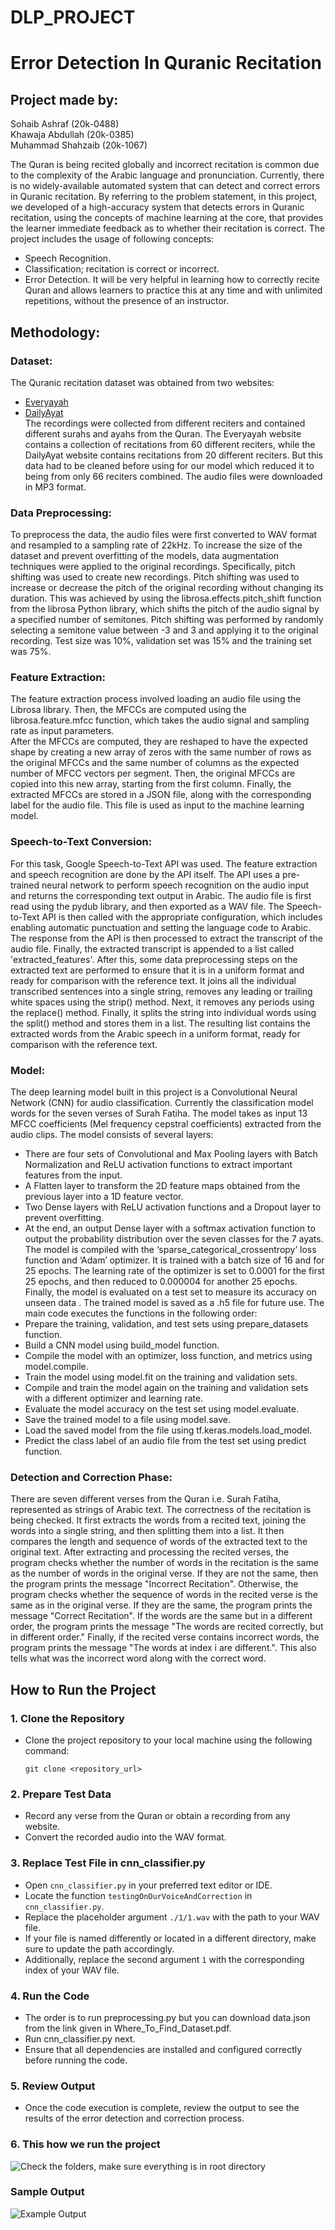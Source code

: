 # DLP_PROJECT
# Error Detection In Quranic Recitation

## Project made by:
Sohaib Ashraf (20k-0488)  
Khawaja Abdullah (20k-0385)  
Muhammad Shahzaib (20k-1067)  

The Quran is being recited globally and incorrect recitation is common due to the complexity 
of the Arabic language and pronunciation. Currently, there is no widely-available automated 
system that can detect and correct errors in Quranic recitation. 
By referring to the problem statement, in this project, we developed of a high-accuracy 
system that detects errors in Quranic recitation, using the concepts of machine learning at 
the core, that provides the learner immediate feedback as to whether their recitation is 
correct. The project includes the usage of following concepts: 
- Speech Recognition. 
- Classification; recitation is correct or incorrect. 
- Error Detection. 
It will be very helpful in learning how to correctly recite Quran and allows learners to 
practice this at any time and with unlimited repetitions, without the presence of an 
instructor. 

## Methodology:

### Dataset:
The Quranic recitation dataset was obtained from two websites: 
- [Everyayah](https://www.everyayah.com/data)  
- [DailyAyat](https://dailyayat.com/)  
The recordings were collected from different reciters and contained different surahs 
and ayahs from the Quran. The Everyayah website contains a collection of recitations 
from 60 different reciters, while the DailyAyat website contains recitations from 20 
different reciters. But this data had to be cleaned before using for our model which 
reduced it to being from only 66 reciters combined. The audio files were downloaded 
in MP3 format.  

### Data Preprocessing:
To preprocess the data, the audio files were first converted to WAV format and 
resampled to a sampling rate of 22kHz. 
To increase the size of the dataset and prevent overfitting of the models, data 
augmentation techniques were applied to the original recordings. Specifically, pitch 
shifting was used to create new recordings. Pitch shifting was used to increase or 
decrease the pitch of the original recording without changing its duration. This was 
achieved by using the librosa.effects.pitch_shift function from the librosa Python 
library, which shifts the pitch of the audio signal by a specified number of semitones. 
Pitch shifting was performed by randomly selecting a semitone value between -3 and 
3 and applying it to the original recording. 
Test size was 10%, validation set was 15% and the training set was 75%.  

### Feature Extraction:
The feature extraction process involved loading an audio file using the Librosa library. 
Then, the MFCCs are computed using the librosa.feature.mfcc function, which takes 
the audio signal and sampling rate as input parameters.  
After the MFCCs are computed, they are reshaped to have the expected shape by 
creating a new array of zeros with the same number of rows as the original MFCCs 
and the same number of columns as the expected number of MFCC vectors per 
segment. Then, the original MFCCs are copied into this new array, starting from the 
first column. 
Finally, the extracted MFCCs are stored in a JSON file, along with the corresponding 
label for the audio file. This file is used as input to the machine learning model.  

### Speech-to-Text Conversion:
For this task, Google Speech-to-Text API was used. The feature extraction and 
speech recognition are done by the API itself. The API uses a pre-trained neural 
network to perform speech recognition on the audio input and returns the 
corresponding text output in Arabic. The audio file is first read using the pydub 
library, and then exported as a WAV file. The Speech-to-Text API is then called with 
the appropriate configuration, which includes enabling automatic punctuation and 
setting the language code to Arabic. The response from the API is then processed to 
extract the transcript of the audio file. Finally, the extracted transcript is appended to 
a list called 'extracted_features'. After this, some data preprocessing steps on the 
extracted text are performed to ensure that it is in a uniform format and ready for 
comparison with the reference text. It joins all the individual transcribed sentences 
into a single string, removes any leading or trailing white spaces using the strip() 
method. Next, it removes any periods using the replace() method. Finally, it splits the 
string into individual words using the split() method and stores them in a list. The 
resulting list contains the extracted words from the Arabic speech in a uniform 
format, ready for comparison with the reference text. 

### Model:
The deep learning model built in this project is a Convolutional Neural Network 
(CNN) for audio classification. Currently the classification model words for the seven 
verses of Surah Fatiha. The model takes as input 13 MFCC coefficients (Mel
frequency cepstral coefficients) extracted from the audio clips. The model consists of 
several layers: 
- There are four sets of Convolutional and Max Pooling layers with Batch 
Normalization and ReLU activation functions to extract important features from 
the input. 
- A Flatten layer to transform the 2D feature maps obtained from the previous 
layer into a 1D feature vector. 
- Two Dense layers with ReLU activation functions and a Dropout layer to prevent 
overfitting. 
- At the end, an output Dense layer with a softmax activation function to output 
the probability distribution over the seven classes for the 7 ayats.  
The model is compiled with the ‘sparse_categorical_crossentropy’ loss function and 
‘Adam’ optimizer. It is trained with a batch size of 16 and for 25 epochs. The learning 
rate of the optimizer is set to 0.0001 for the first 25 epochs, and then reduced to 
0.000004 for another 25 epochs. Finally, the model is evaluated on a test set to 
measure its accuracy on unseen data . The trained model is saved as a .h5 file for 
future use. 
The main code executes the functions in the following order: 
- Prepare the training, validation, and test sets using prepare_datasets 
function. 
- Build a CNN model using build_model function. 
- Compile the model with an optimizer, loss function, and metrics using 
model.compile. 
- Train the model using model.fit on the training and validation sets. 
- Compile and train the model again on the training and validation sets with a 
different optimizer and learning rate. 
- Evaluate the model accuracy on the test set using model.evaluate. 
- Save the trained model to a file using model.save. 
- Load the saved model from the file using tf.keras.models.load_model. 
- Predict the class label of an audio file from the test set using predict function. 

### Detection and Correction Phase:
There are seven different verses from the Quran i.e. Surah Fatiha, represented as 
strings of Arabic text. The correctness of the recitation is being checked. It first 
extracts the words from a recited text, joining the words into a single string, and then 
splitting them into a list. It then compares the length and sequence of words of the 
extracted text to the original text. After extracting and processing the recited verses, 
the program checks whether the number of words in the recitation is the same as 
the number of words in the original verse. If they are not the same, then the 
program prints the message "Incorrect Recitation". Otherwise, the program checks 
whether the sequence of words in the recited verse is the same as in the original 
verse. If they are the same, the program prints the message "Correct Recitation". If 
the words are the same but in a different order, the program prints the message "The 
words are recited correctly, but in different order." Finally, if the recited verse 
contains incorrect words, the program prints the message "The words at index i are 
different.". This also tells what was the incorrect word along with the correct word.
## How to Run the Project

### 1. Clone the Repository
   - Clone the project repository to your local machine using the following command:
     ```
     git clone <repository_url>
     ```

### 2. Prepare Test Data
   - Record any verse from the Quran or obtain a recording from any website.
   - Convert the recorded audio into the WAV format.

### 3. Replace Test File in cnn_classifier.py
   - Open `cnn_classifier.py` in your preferred text editor or IDE.
   - Locate the function `testingOnOurVoiceAndCorrection` in `cnn_classifier.py`.
   - Replace the placeholder argument `./1/1.wav` with the path to your WAV file.
   - If your file is named differently or located in a different directory, make sure to update the path accordingly.
   - Additionally, replace the second argument `1` with the corresponding index of your WAV file.

### 4. Run the Code
   - The order is to run preprocessing.py but you can download data.json from the link given in Where_To_Find_Dataset.pdf.
   - Run cnn_classifier.py next.
   - Ensure that all dependencies are installed and configured correctly before running the code.

### 5. Review Output
   - Once the code execution is complete, review the output to see the results of the error detection and correction process.
     
### 6. This how we run the project
![Check the folders, make sure everything is in root directory](https://github.com/sohaib-cyborg/DLP_PROJECT/blob/main/hello.JPG)

### Sample Output
![Example Output](https://github.com/sohaib-cyborg/DLP_PROJECT/blob/main/output.JPG)


